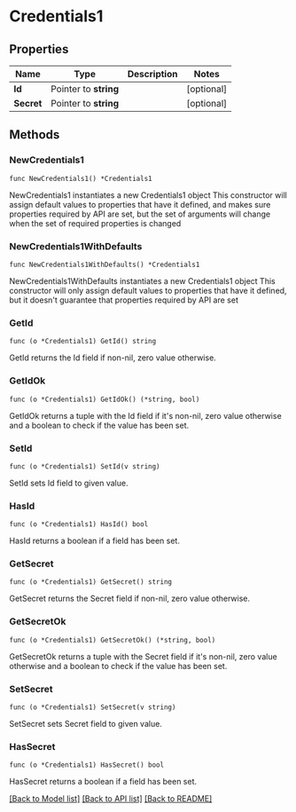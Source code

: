 # Credentials1

## Properties

Name | Type | Description | Notes
------------ | ------------- | ------------- | -------------
**Id** | Pointer to **string** |  | [optional] 
**Secret** | Pointer to **string** |  | [optional] 

## Methods

### NewCredentials1

`func NewCredentials1() *Credentials1`

NewCredentials1 instantiates a new Credentials1 object
This constructor will assign default values to properties that have it defined,
and makes sure properties required by API are set, but the set of arguments
will change when the set of required properties is changed

### NewCredentials1WithDefaults

`func NewCredentials1WithDefaults() *Credentials1`

NewCredentials1WithDefaults instantiates a new Credentials1 object
This constructor will only assign default values to properties that have it defined,
but it doesn't guarantee that properties required by API are set

### GetId

`func (o *Credentials1) GetId() string`

GetId returns the Id field if non-nil, zero value otherwise.

### GetIdOk

`func (o *Credentials1) GetIdOk() (*string, bool)`

GetIdOk returns a tuple with the Id field if it's non-nil, zero value otherwise
and a boolean to check if the value has been set.

### SetId

`func (o *Credentials1) SetId(v string)`

SetId sets Id field to given value.

### HasId

`func (o *Credentials1) HasId() bool`

HasId returns a boolean if a field has been set.

### GetSecret

`func (o *Credentials1) GetSecret() string`

GetSecret returns the Secret field if non-nil, zero value otherwise.

### GetSecretOk

`func (o *Credentials1) GetSecretOk() (*string, bool)`

GetSecretOk returns a tuple with the Secret field if it's non-nil, zero value otherwise
and a boolean to check if the value has been set.

### SetSecret

`func (o *Credentials1) SetSecret(v string)`

SetSecret sets Secret field to given value.

### HasSecret

`func (o *Credentials1) HasSecret() bool`

HasSecret returns a boolean if a field has been set.


[[Back to Model list]](../README.md#documentation-for-models) [[Back to API list]](../README.md#documentation-for-api-endpoints) [[Back to README]](../README.md)


